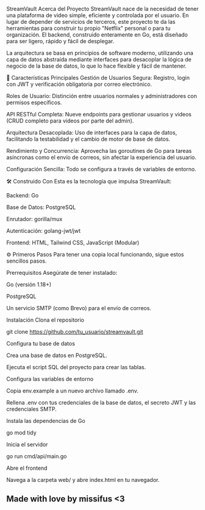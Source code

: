 StreamVault
Acerca del Proyecto
StreamVault nace de la necesidad de tener una plataforma de video simple, eficiente y controlada por el usuario. En lugar de depender de servicios de terceros, este proyecto te da las herramientas para construir tu propio "Netflix" personal o para tu organización. El backend, construido enteramente en Go, está diseñado para ser ligero, rápido y fácil de desplegar.

La arquitectura se basa en principios de software moderno, utilizando una capa de datos abstraída mediante interfaces para desacoplar la lógica de negocio de la base de datos, lo que lo hace flexible y fácil de mantener.

🚀 Características Principales
Gestión de Usuarios Segura: Registro, login con JWT y verificación obligatoria por correo electrónico.

Roles de Usuario: Distinción entre usuarios normales y administradores con permisos específicos.

API RESTful Completa: Nueve endpoints para gestionar usuarios y videos (CRUD completo para videos por parte del admin).

Arquitectura Desacoplada: Uso de interfaces para la capa de datos, facilitando la testabilidad y el cambio de motor de base de datos.

Rendimiento y Concurrencia: Aprovecha las goroutines de Go para tareas asíncronas como el envío de correos, sin afectar la experiencia del usuario.

Configuración Sencilla: Todo se configura a través de variables de entorno.

🛠️ Construido Con
Esta es la tecnología que impulsa StreamVault:

Backend: Go

Base de Datos: PostgreSQL

Enrutador: gorilla/mux

Autenticación: golang-jwt/jwt

Frontend: HTML, Tailwind CSS, JavaScript (Modular)

⚙️ Primeros Pasos
Para tener una copia local funcionando, sigue estos sencillos pasos.

Prerrequisitos
Asegúrate de tener instalado:

Go (versión 1.18+)

PostgreSQL

Un servicio SMTP (como Brevo) para el envío de correos.

Instalación
Clona el repositorio

git clone https://github.com/tu_usuario/streamvault.git

Configura tu base de datos

Crea una base de datos en PostgreSQL.

Ejecuta el script SQL del proyecto para crear las tablas.

Configura las variables de entorno

Copia env.example a un nuevo archivo llamado .env.

Rellena .env con tus credenciales de la base de datos, el secreto JWT y las credenciales SMTP.

Instala las dependencias de Go

go mod tidy

Inicia el servidor

go run cmd/api/main.go

Abre el frontend

Navega a la carpeta web/ y abre index.html en tu navegador.

Made with love by missifus <3
---
